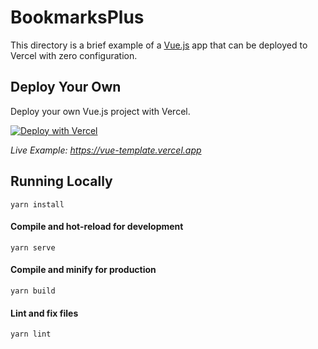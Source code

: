 # BookmarksPlus

This directory is a brief example of a [Vue.js](https://vuejs.org/) app that can be deployed to Vercel with zero configuration.

## Deploy Your Own

Deploy your own Vue.js project with Vercel.

[![Deploy with Vercel](https://vercel.com/button)](https://vercel.com/new/clone?repository-url=https://github.com/vercel/vercel/tree/main/examples/vue&template=vue)

_Live Example: https://vue-template.vercel.app_

## Running Locally

```
yarn install
```

#### Compile and hot-reload for development

```
yarn serve
```

#### Compile and minify for production

```
yarn build
```

#### Lint and fix files

```
yarn lint
```